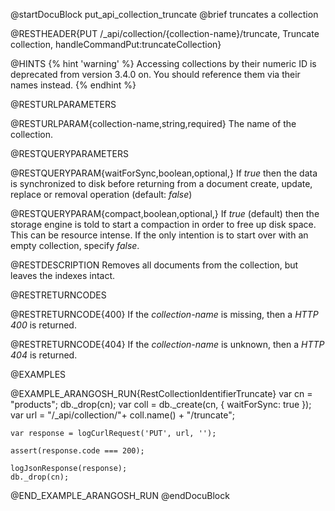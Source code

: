
@startDocuBlock put_api_collection_truncate
@brief truncates a collection

@RESTHEADER{PUT /_api/collection/{collection-name}/truncate, Truncate collection, handleCommandPut:truncateCollection}

@HINTS
{% hint 'warning' %}
Accessing collections by their numeric ID is deprecated from version 3.4.0 on.
You should reference them via their names instead.
{% endhint %}

@RESTURLPARAMETERS

@RESTURLPARAM{collection-name,string,required}
The name of the collection.

@RESTQUERYPARAMETERS

@RESTQUERYPARAM{waitForSync,boolean,optional,}
If *true* then the data is synchronized to disk before returning from a
document create, update, replace or removal operation (default: *false*)

@RESTQUERYPARAM{compact,boolean,optional,}
If *true* (default) then the storage engine is told to start a compaction
in order to free up disk space. This can be resource intense. If the only 
intention is to start over with an empty collection, specify *false*.

@RESTDESCRIPTION
Removes all documents from the collection, but leaves the indexes intact.

@RESTRETURNCODES

@RESTRETURNCODE{400}
If the *collection-name* is missing, then a *HTTP 400* is
returned.

@RESTRETURNCODE{404}
If the *collection-name* is unknown, then a *HTTP 404*
is returned.

@EXAMPLES

@EXAMPLE_ARANGOSH_RUN{RestCollectionIdentifierTruncate}
    var cn = "products";
    db._drop(cn);
    var coll = db._create(cn, { waitForSync: true });
    var url = "/_api/collection/"+ coll.name() + "/truncate";

    var response = logCurlRequest('PUT', url, '');

    assert(response.code === 200);

    logJsonResponse(response);
    db._drop(cn);
@END_EXAMPLE_ARANGOSH_RUN
@endDocuBlock
